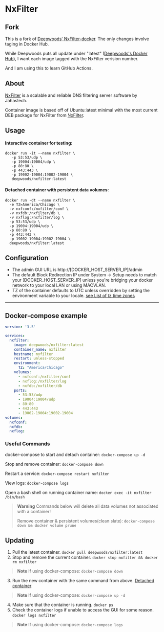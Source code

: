 # NxFilter #

## Fork ##
This is a fork of [Deepwoods' NxFilter-docker](https://github.com/DeepWoods/nxfilter-docker).
The only changes involve taging in Docker Hub.  

While Deepwoods puts all update under "latest" ([Deepwoods's Docker Hub](https://hub.docker.com/r/deepwoods/nxfilter)), I want each image tagged with the NxFilter verision number.

And I am using this to learn GitHub Actions.


## About ##
[NxFilter](http://nxfilter.org/p3/) is a scalable and reliable DNS filtering server software by Jahastech.

Container image is based off of Ubuntu:latest minimal with the most current DEB package for NxFilter from [NxFilter](https://nxfilter.org/p3/download/).


## Usage ##

#### Interactive container for testing: ####

```
docker run -it --name nxfilter \
   -p 53:53/udp \
   -p 19004:19004/udp \
   -p 80:80 \
   -p 443:443 \
   -p 19002-19004:19002-19004 \
   deepwoods/nxfilter:latest
```

#### Detached container with persistent data volumes: ####

```
docker run -dt --name nxfilter \
  -e TZ=America/Chicago \
  -v nxfconf:/nxfilter/conf \
  -v nxfdb:/nxfilter/db \
  -v nxflog:/nxfilter/log \
  -p 53:53/udp \
  -p 19004:19004/udp \
  -p 80:80 \
  -p 443:443 \
  -p 19002-19004:19002-19004 \
  deepwoods/nxfilter:latest
```


## Configuration
* The admin GUI URL is http://[DOCKER_HOST_SERVER_IP]/admin
* The default Block Redirection IP under System -> Setup needs to match your [DOCKER_HOST_SERVER_IP] unless you're bridging your docker network to your local LAN or using MACVLAN.  
* TZ of the container defaults to UTC unless overridden by setting the environment variable to your locale.  [see List of tz time zones](https://en.wikipedia.org/wiki/List_of_tz_database_time_zones)


---
## Docker-compose example ##

```yaml
version: '3.5'

services:
  nxfilter:
    image: deepwoods/nxfilter:latest
    container_name: nxfilter
    hostname: nxfilter
    restart: unless-stopped
    environment:
      TZ: "America/Chicago"
    volumes:
      - nxfconf:/nxfilter/conf
      - nxflog:/nxfilter/log
      - nxfdb:/nxfilter/db
    ports:
      - 53:53/udp
      - 19004:19004/udp
      - 80:80
      - 443:443
      - 19002-19004:19002-19004
volumes:
  nxfconf:
  nxfdb:
  nxflog:
```

### Useful Commands ###
docker-compose to start and detach container: `docker-compose up -d`

Stop and remove container: `docker-compose down`

Restart a service: `docker-compose restart nxfilter`

View logs: `docker-compose logs`

Open a bash shell on running container name: `docker exec -it nxfilter /bin/bash`

> **Warning**
> Commands below will delete all data volumes not associated with a container!
> 
> Remove container & persistent volumes(clean slate): `docker-compose down && docker volume prune`

## Updating ##
1. Pull the latest container.  `docker pull deepwoods/nxfilter:latest`
2. Stop and remove the current container.  `docker stop nxfilter && docker rm nxfilter`
> **Note** If using docker-compose:  `docker-compose down`
3. Run the new container with the same command from above.  [Detached container](#detached-container-with-persistent-data-volumes)
> **Note** If using docker-compose:  `docker-compose up -d`
4. Make sure that the container is running.  `docker ps`
5. Check the container logs if unable to access the GUI for some reason.  `docker logs nxfilter`
> **Note** If using docker-compose:  `docker-compose logs`
